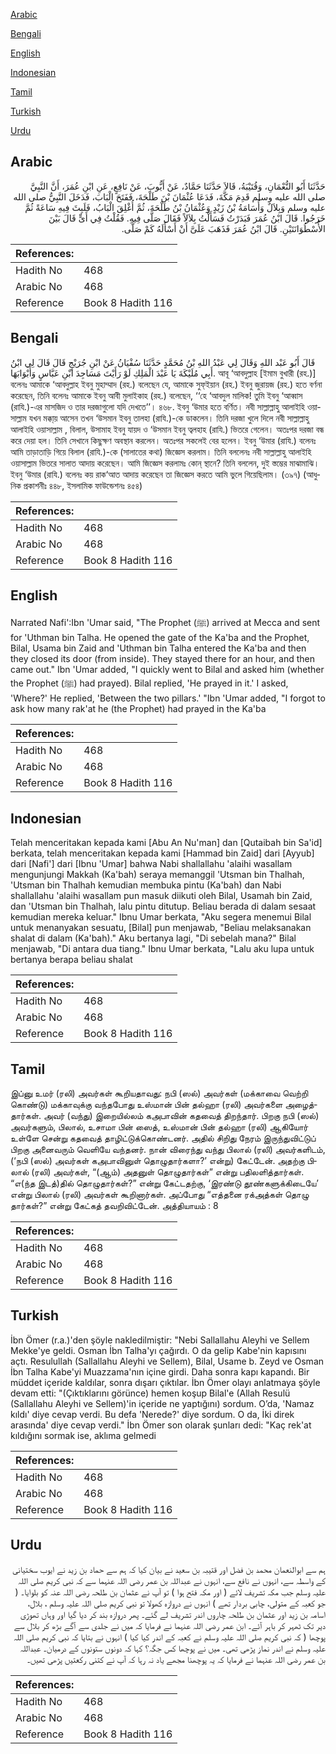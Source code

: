 [Arabic](#arabic)

[Bengali](#bengali)

[English](#english)

[Indonesian](#indonesian)

[Tamil](#tamil)

[Turkish](#turkish)

[Urdu](#urdu)

## Arabic


<div dir="rtl" lang="ar" style={{fontSize:'larger',backgroundColor:'#f8f9fa',padding:20}}>
حَدَّثَنَا أَبُو النُّعْمَانِ، وَقُتَيْبَةُ، قَالاَ حَدَّثَنَا حَمَّادٌ، عَنْ أَيُّوبَ، عَنْ نَافِعٍ، عَنِ ابْنِ عُمَرَ، أَنَّ النَّبِيَّ صلى الله عليه وسلم قَدِمَ مَكَّةَ، فَدَعَا عُثْمَانَ بْنَ طَلْحَةَ، فَفَتَحَ الْبَابَ، فَدَخَلَ النَّبِيُّ صلى الله عليه وسلم وَبِلاَلٌ وَأُسَامَةُ بْنُ زَيْدٍ وَعُثْمَانُ بْنُ طَلْحَةَ، ثُمَّ أُغْلِقَ الْبَابُ، فَلَبِثَ فِيهِ سَاعَةً ثُمَّ خَرَجُوا‏.‏ قَالَ ابْنُ عُمَرَ فَبَدَرْتُ فَسَأَلْتُ بِلاَلاً فَقَالَ صَلَّى فِيهِ‏.‏ فَقُلْتُ فِي أَىٍّ قَالَ بَيْنَ الأُسْطُوَانَتَيْنِ‏.‏ قَالَ ابْنُ عُمَرَ فَذَهَبَ عَلَىَّ أَنْ أَسْأَلَهُ كَمْ صَلَّى‏.‏
</div>
<div style={{backgroundColor:'#f8f9fa',padding:20, marginBottom: 10}}><table> <thead> <tr> <th>References:</th> <th></th> </tr> </thead> <tbody><tr><td>Hadith No</td><td>468</td></tr><tr><td>Arabic No</td><td>468</td></tr><tr><td>Reference</td><td>Book 8 Hadith 116</td></tr></tbody></table></div>

## Bengali


<div dir="ltr" lang="bn" style={{fontSize:'larger',backgroundColor:'#f8f9fa',padding:20}}>
قَالَ أَبُو عَبْد اللهِ وَقَالَ لِي عَبْدُ اللهِ بْنُ مُحَمَّدٍ حَدَّثَنَا سُفْيَانُ عَنْ ابْنِ جُرَيْجٍ قَالَ قَالَ لِي ابْنُ أَبِي مُلَيْكَةَ يَا عَبْدَ الْمَلِكِ لَوْ رَأَيْتَ مَسَاجِدَ ابْنِ عَبَّاسٍ وَأَبْوَابَهَا. আবূ ‘আবদুল্লাহ [ইমাম বুখারী (রহ.)] বলেনঃ আমাকে ‘আবদুল্লাহ ইবনু মুহাম্মাদ (রহ.) বলেছেন যে, আমাকে সুফ্ইয়ান (রহ.) ইবনু জুরায়জ (রহ.) হতে বর্ণনা করেছেন, তিনি বলেনঃ আমাকে ইবনু আবী মুলাইকাহ (রহ.) বলেছেন, ‘‘হে ‘আবদুল মালিক! তুমি ইবনু ‘আব্বাস (রাযি.)-এর মাসজিদ ও তার দরজাগুলো যদি দেখতে’’। ৪৬৮. ইবনু ‘উমার হতে বর্ণিত। নবী সাল্লাল্লাহু আলাইহি ওয়াসাল্লাম যখন মক্কা্য় আসেন তখন ‘উসমান ইবনু তালহা (রাযি.)-কে ডাকলেন। তিনি দরজা খুলে দিলে নবী সাল্লাল্লাহু আলাইহি ওয়াসাল্লাম , বিলাল, উসামাহ ইবনু যায়দ ও ‘উসমান ইবনু ত্বলহাহ (রাযি.) ভিতরে গেলেন। অতঃপর দরজা বন্ধ করে দেয়া হল। তিনি সেখানে কিছুক্ষণ অবস্থান করলেন। অতঃপর সকলেই বের হলেন। ইবনু ‘উমার (রাযি.) বলেনঃ আমি তাড়াতাড়ি গিয়ে বিলাল (রাযি.)-কে (সালাতের কথা) জিজ্ঞেস করলাম। তিনি বললেনঃ নবী সাল্লাল্লাহু আলাইহি ওয়াসাল্লাম ভিতরে সালাত আদায় করেছেন। আমি জিজ্ঞেস করলামঃ কোন্ স্থানে? তিনি বললেন, দুই স্তম্ভের মাঝামাঝি। ইবনু ‘উমার (রাযি.) বলেনঃ কয় রাক‘আত আদায় করেছেন তা জিজ্ঞেস করতে আমি ভুলে গিয়েছিলাম। (৩৯৭) (আধুনিক প্রকাশনীঃ ৪৪৮, ইসলামিক ফাউন্ডেশনঃ ৪৫৪)
</div>
<div style={{backgroundColor:'#f8f9fa',padding:20, marginBottom: 10}}><table> <thead> <tr> <th>References:</th> <th></th> </tr> </thead> <tbody><tr><td>Hadith No</td><td>468</td></tr><tr><td>Arabic No</td><td>468</td></tr><tr><td>Reference</td><td>Book 8 Hadith 116</td></tr></tbody></table></div>

## English


<div dir="ltr" lang="en" style={{fontSize:'larger',backgroundColor:'#f8f9fa',padding:20}}>
Narrated Nafi':Ibn 'Umar said, "The Prophet (ﷺ) arrived at Mecca and sent for 'Uthman bin Talha. He opened the gate of the Ka'ba and the Prophet, Bilal, Usama bin Zaid and 'Uthman bin Talha entered the Ka'ba and then they closed its door (from inside). They stayed there for an hour, and then came out." Ibn 'Umar added, "I quickly went to Bilal and asked him (whether the Prophet (ﷺ) had prayed). Bilal replied, 'He prayed in it.' I asked, 'Where?' He replied, 'Between the two pillars.' "Ibn 'Umar added, "I forgot to ask how many rak'at he (the Prophet) had prayed in the Ka'ba
</div>
<div style={{backgroundColor:'#f8f9fa',padding:20, marginBottom: 10}}><table> <thead> <tr> <th>References:</th> <th></th> </tr> </thead> <tbody><tr><td>Hadith No</td><td>468</td></tr><tr><td>Arabic No</td><td>468</td></tr><tr><td>Reference</td><td>Book 8 Hadith 116</td></tr></tbody></table></div>

## Indonesian


<div dir="ltr" lang="id" style={{fontSize:'larger',backgroundColor:'#f8f9fa',padding:20}}>
Telah menceritakan kepada kami [Abu An Nu'man] dan [Qutaibah bin Sa'id] berkata, telah menceritakan kepada kami [Hammad bin Zaid] dari [Ayyub] dari [Nafi'] dari [Ibnu 'Umar] bahwa Nabi shallallahu 'alaihi wasallam mengunjungi Makkah (Ka'bah) seraya memanggil 'Utsman bin Thalhah, 'Utsman bin Thalhah kemudian membuka pintu (Ka'bah) dan Nabi shallallahu 'alaihi wasallam pun masuk diikuti oleh Bilal, Usamah bin Zaid, dan 'Utsman bin Thalhah, lalu pintu ditutup. Beliau berada di dalam sesaat kemudian mereka keluar." Ibnu Umar berkata, "Aku segera menemui Bilal untuk menanyakan sesuatu, [Bilal] pun menjawab, "Beliau melaksanakan shalat di dalam (Ka'bah)." Aku bertanya lagi, "Di sebelah mana?" Bilal menjawab, "Di antara dua tiang." Ibnu Umar berkata, "Lalu aku lupa untuk bertanya berapa beliau shalat
</div>
<div style={{backgroundColor:'#f8f9fa',padding:20, marginBottom: 10}}><table> <thead> <tr> <th>References:</th> <th></th> </tr> </thead> <tbody><tr><td>Hadith No</td><td>468</td></tr><tr><td>Arabic No</td><td>468</td></tr><tr><td>Reference</td><td>Book 8 Hadith 116</td></tr></tbody></table></div>

## Tamil


<div dir="ltr" lang="ta" style={{fontSize:'larger',backgroundColor:'#f8f9fa',padding:20}}>
இப்னு உமர் (ரலி) அவர்கள் கூறியதாவது: நபி (ஸல்) அவர்கள் (மக்காவை வெற்றி கொண்டு) மக்காவுக்கு வந்தபோது உஸ்மான் பின் தல்ஹா (ரலி) அவர்களை அழைத்தார்கள். அவர் (வந்து) இறையில்லம் கஅபாவின் கதவைத் திறந்தார். பிறகு நபி (ஸல்) அவர்களும், பிலால், உசாமா பின் ஸைத், உஸ்மான் பின் தல்ஹா (ரலி) ஆகியோர் உள்ளே சென்று கதவைத் தாழிட்டுக்கொண்டனர். அதில் சிறிது நேரம் இருந்துவிட்டுப் பிறகு அனைவரும் வெளியே வந்தனர். நான் விரைந்து வந்து பிலால் (ரலி) அவர்களிடம், (‘நபி (ஸல்) அவர்கள் கஅபாவினுள் தொழுதார்களா?’ என்று) கேட்டேன். அதற்கு பிலால் (ரலி) அவர்கள், “(ஆம்) அதனுள் தொழுதார்கள்” என்று பதிலளித்தார்கள். “எ(ந்த இடத்)தில் தொழுதார்கள்?” என்று கேட்டதற்கு, ‘இரண்டு தூண்களுக்கிடையே’ என்று பிலால் (ரலி) அவர்கள் கூறினார்கள். அப்போது “எத்தனை ரக்அத்கள் தொழு தார்கள்?” என்று கேட்கத் தவறிவிட்டேன். அத்தியாயம் : 8
</div>
<div style={{backgroundColor:'#f8f9fa',padding:20, marginBottom: 10}}><table> <thead> <tr> <th>References:</th> <th></th> </tr> </thead> <tbody><tr><td>Hadith No</td><td>468</td></tr><tr><td>Arabic No</td><td>468</td></tr><tr><td>Reference</td><td>Book 8 Hadith 116</td></tr></tbody></table></div>

## Turkish


<div dir="ltr" lang="tr" style={{fontSize:'larger',backgroundColor:'#f8f9fa',padding:20}}>
İbn Ömer (r.a.)'den şöyle nakledilmiştir: "Nebi Sallallahu Aleyhi ve Sellem Mekke'ye geldi. Osman İbn Talha'yı çağırdı. O da gelip Kabe'nin kapısını açtı. Resulullah (Sallallahu Aleyhi ve Sellem), Bilal, Usame b. Zeyd ve Osman İbn Talha Kabe'yi Muazzama'nın içine girdi. Daha sonra kapı kapandı. Bir müddet içeride kaldılar, sonra dışarı çıktılar. İbn Ömer olayı anlatmaya şöyle devam etti: "(Çıktıklarını görünce) hemen koşup Bilal'e (Allah Resulü (Sallallahu Aleyhi ve Sellem)'in içeride ne yaptığını) sordum. O’da, 'Namaz kıldı' diye cevap verdi. Bu defa 'Nerede?' diye sordum. O da, İki direk arasında' diye cevap verdi." İbn Ömer son olarak şunları dedi: "Kaç rek'at kıldığını sormak ise, aklıma gelmedi
</div>
<div style={{backgroundColor:'#f8f9fa',padding:20, marginBottom: 10}}><table> <thead> <tr> <th>References:</th> <th></th> </tr> </thead> <tbody><tr><td>Hadith No</td><td>468</td></tr><tr><td>Arabic No</td><td>468</td></tr><tr><td>Reference</td><td>Book 8 Hadith 116</td></tr></tbody></table></div>

## Urdu


<div dir="rtl" lang="ur" style={{fontSize:'larger',backgroundColor:'#f8f9fa',padding:20}}>
ہم سے ابوالنعمان محمد بن فضل اور قتیبہ بن سعید نے بیان کیا کہ ہم سے حماد بن زید نے ایوب سختیانی کے واسطہ سے، انہوں نے نافع سے، انہوں نے عبداللہ بن عمر رضی اللہ عنہما سے کہ نبی کریم صلی اللہ علیہ وسلم جب مکہ تشریف لائے ( اور مکہ فتح ہوا ) تو آپ نے عثمان بن طلحہ رضی اللہ عنہ کو بلوایا۔ ( جو کعبہ کے متولی، چابی بردار تھے ) انہوں نے دروازہ کھولا تو نبی کریم صلی اللہ علیہ وسلم ، بلال، اسامہ بن زید اور عثمان بن طلحہ چاروں اندر تشریف لے گئے۔ پھر دروازہ بند کر دیا گیا اور وہاں تھوڑی دیر تک ٹھہر کر باہر آئے۔ ابن عمر رضی اللہ عنہما نے فرمایا کہ میں نے جلدی سے آگے بڑھ کر بلال سے پوچھا ( کہ نبی کریم صلی اللہ علیہ وسلم نے کعبہ کے اندر کیا کیا ) انہوں نے بتایا کہ نبی کریم صلی اللہ علیہ وسلم نے اندر نماز پڑھی تھی۔ میں نے پوچھا کس جگہ؟ کہا کہ دونوں ستونوں کے درمیان۔ عبداللہ بن عمر رضی اللہ عنہما نے فرمایا کہ یہ پوچھنا مجھے یاد نہ رہا کہ آپ نے کتنی رکعتیں پڑھی تھیں۔
</div>
<div style={{backgroundColor:'#f8f9fa',padding:20, marginBottom: 10}}><table> <thead> <tr> <th>References:</th> <th></th> </tr> </thead> <tbody><tr><td>Hadith No</td><td>468</td></tr><tr><td>Arabic No</td><td>468</td></tr><tr><td>Reference</td><td>Book 8 Hadith 116</td></tr></tbody></table></div>